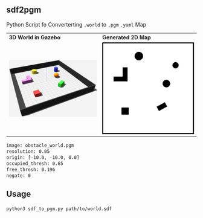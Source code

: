 ## sdf2pgm
Python Script fo Converterting `.world` to `.pgm` `.yaml` Map 

<div align="center">
  <table>
    <tr>
      <td><b>3D World in Gazebo</b></td>
      <td><b>Generated 2D Map</b></td>
    </tr>
    <tr>
      <td><img src="world.png" width="400" alt="3D World Example"/></td>
      <td><img src="pgm.png" width="400" alt="Generated PGM Map"/></td>
    </tr>
  </table>
</div>

```{yaml}
image: obstacle_world.pgm
resolution: 0.05
origin: [-10.0, -10.0, 0.0]
occupied_thresh: 0.65
free_thresh: 0.196
negate: 0
```

## Usage
```
python3 sdf_to_pgm.py path/to/world.sdf
```

